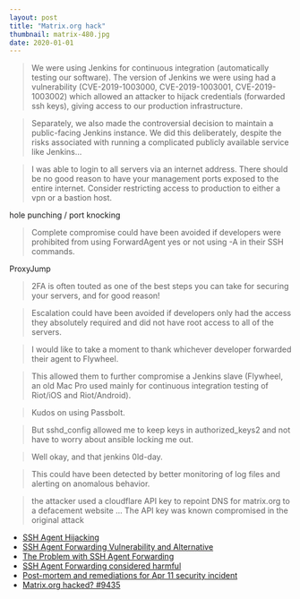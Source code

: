 ```yaml
---
layout: post
title: "Matrix.org hack"
thumbnail: matrix-480.jpg
date: 2020-01-01
---
```


<!-- photo source: https://pixabay.com/photos/cube-digital-matrix-green-447989/, https://pixabay.com/illustrations/matrix-computer-hacker-code-2354492/ -->

> We were using Jenkins for continuous integration (automatically testing our software). The version of Jenkins we were using had a vulnerability (CVE-2019-1003000, CVE-2019-1003001, CVE-2019-1003002) which allowed an attacker to hijack credentials (forwarded ssh keys), giving access to our production infrastructure.

> Separately, we also made the controversial decision to maintain a public-facing Jenkins instance. We did this deliberately, despite the risks associated with running a complicated publicly available service like Jenkins...

> I was able to login to all servers via an internet address. There should be no good reason to have your management ports exposed to the entire internet. Consider restricting access to production to either a vpn or a bastion host.

hole punching / port knocking

> Complete compromise could have been avoided if developers were prohibited from using ForwardAgent yes or not using -A in their SSH commands.

ProxyJump

> 2FA is often touted as one of the best steps you can take for securing your servers, and for good reason!

> Escalation could have been avoided if developers only had the access they absolutely required and did not have root access to all of the servers. 

> I would like to take a moment to thank whichever developer forwarded their agent to Flywheel.

> This allowed them to further compromise a Jenkins slave (Flywheel, an old Mac Pro used mainly for continuous integration testing of Riot/iOS and Riot/Android).



> Kudos on using Passbolt.

> But sshd_config allowed me to keep keys in authorized_keys2 and not have to worry about ansible locking me out.

> Well okay, and that jenkins 0ld-day.



> This could have been detected by better monitoring of log files and alerting on anomalous behavior.


> the attacker used a cloudflare API key to repoint DNS for matrix.org to a defacement website ... The API key was known compromised in the original attack


* [SSH Agent Hijacking](https://www.clockwork.com/news/2012/09/28/602/ssh_agent_hijacking/)
* [SSH Agent Forwarding Vulnerability and Alternative](https://blog.wizardsoftheweb.pro/ssh-agent-forwarding-vulnerability-and-alternative/)
* [The Problem with SSH Agent Forwarding](https://defn.io/2019/04/12/ssh-forwarding/)
* [SSH Agent Forwarding considered harmful](https://heipei.io/2015/02/26/SSH-Agent-Forwarding-considered-harmful/)
* [Post-mortem and remediations for Apr 11 security incident](https://matrix.org/blog/2019/05/08/post-mortem-and-remediations-for-apr-11-security-incident)
* [Matrix.org hacked? #9435](https://github.com/vector-im/riot-web/issues/9435)